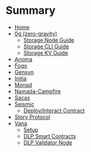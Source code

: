 # Summary

* [Home](README.md)
* [0g (zero-gravity)](0g%20(zero-gravity)/README.md)
  * [Storage Node Guide](0g%20(zero-gravity)/storage-node.md)
  * [Storage CLI Guide](0g%20(zero-gravity)/storage-cli.md)
  * [Storage KV Guide](0g%20(zero-gravity)/storage-kv.md)
* [Anoma](Anoma/README.md)
* [Fogo](Fogo/README.md)
* [Gensyn](Gensyn/README.md)
* [Initia](Initia/README.md)
* [Monad](Monad/README.md)
* [Namada-Campfire](Namada-Campfire/README.md)
* [Sacas](Sacas%20Network/README.md)
* [Seismic](Seismic/README.md)
  * [Deploy/Interact Contract](Seismic/deploy_interact_contract.md)
* [Story Protocol](Story%20Protocol/README.md)
* [Vana](Vana/README.md)
  * [Setup](Vana/setup.md)
  * [DLP Smart Contracts](Vana/DLP-smart-contracts.md)
  * [DLP Validator Node](Vana/DLP-validator-node.md)
